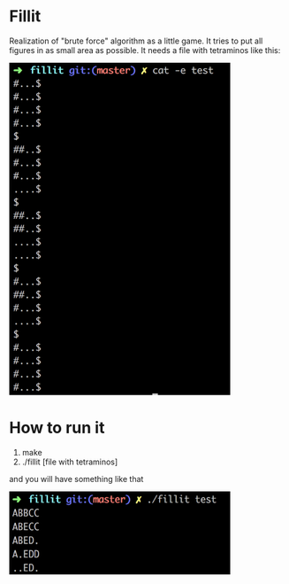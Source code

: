 # Fillit

Realization of "brute force" algorithm as a little game. It tries to put all figures in as small area as possible.
It needs a file with tetraminos like this:

<img src="https://github.com/Vencetto/fillit/blob/master/screen_1.png" width="400" height="600"/>

# How to run it
1. make 
2. ./fillit [file with tetraminos]

and you will have something like that

<img src="https://github.com/Vencetto/fillit/blob/master/screen_2.png" width="400" height="150" />
